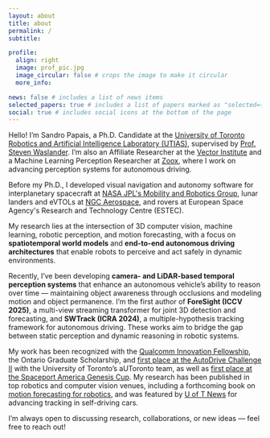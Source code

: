 ```yaml
---
layout: about
title: about
permalink: /
subtitle: 

profile:
  align: right
  image: prof_pic.jpg
  image_circular: false # crops the image to make it circular
  more_info:

news: false # includes a list of news items
selected_papers: true # includes a list of papers marked as "selected={true}"
social: true # includes social icons at the bottom of the page
---
```

Hello! I’m Sandro Papais, a Ph.D. Candidate at the [University of Toronto Robotics and Artificial Intelligence Laboratory (UTIAS)](https://www.trailab.utias.utoronto.ca/), supervised by [Prof. Steven Waslander](https://www.trailab.utias.utoronto.ca/steven-waslander/). I’m also an Affiliate Researcher at the [Vector Institute](https://vectorinstitute.ai/) and a Machine Learning Perception Researcher at [Zoox](https://zoox.com/), where I work on advancing perception systems for autonomous driving.  

Before my Ph.D., I developed visual navigation and autonomy software for interplanetary spacecraft at [NASA JPL's Mobility and Robotics Group](https://www-robotics.jpl.nasa.gov/), lunar landers and eVTOLs at [NGC Aerospace](https://ngcaerospace.com/en/), and rovers at European Space Agency's Research and Technology Centre (ESTEC).

My research lies at the intersection of 3D computer vision, machine learning, robotic perception, and motion forecasting, with a focus on **spatiotemporal world models** and **end-to-end autonomous driving architectures** that enable robots to perceive and act safely in dynamic environments.

Recently, I’ve been developing **camera- and LiDAR-based temporal perception systems** that enhance an autonomous vehicle’s ability to reason over time — maintaining object awareness through occlusions and modeling motion and object permanence. I’m the first author of **ForeSight (ICCV 2025)**, a multi-view streaming transformer for joint 3D detection and forecasting, and **SWTrack (ICRA 2024)**, a multiple-hypothesis tracking framework for autonomous driving. These works aim to bridge the gap between static perception and dynamic reasoning in robotic systems.  

My work has been recognized with the [Qualcomm Innovation Fellowship](https://www.qualcomm.com/research/university-relations/innovation-fellowship/2025-north-america), the Ontario Graduate Scholarship, and [first place at the AutoDrive Challenge II](https://robotics.utoronto.ca/news/u-of-ts-self-driving-car-team-places-first-at-2024-autodrive-challenge-ii/) with the University of Toronto’s aUToronto team, as well as [first place at the Spaceport America Genesis Cup](https://www.mcgill.ca/engineering/article/mcgill-rocket-team-soars-first-place-spaceport-america-cup). My research has been published in top robotics and computer vision venues, including a forthcoming book on [motion forecasting for robotics](https://arxiv.org/abs/2505.09074), and was featured by [U of T News](https://robotics.utoronto.ca/news/u-of-t-engineering-researchers-are-making-self-driving-cars-safer-by-enhancing-tracking-abilities/) for advancing tracking in self-driving cars.  

I’m always open to discussing research, collaborations, or new ideas — feel free to reach out!
